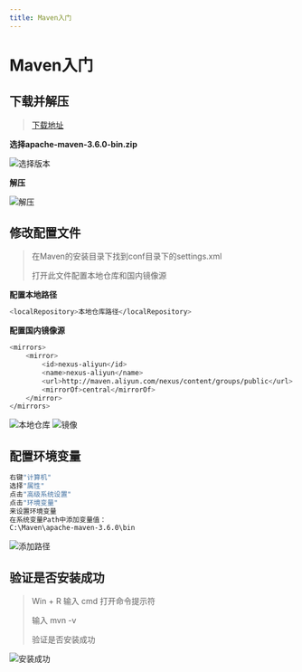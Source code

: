 ```yaml
---
title: Maven入门
---
```


# Maven入门

## 下载并解压

> [下载地址](http://maven.apache.org/download.)

**选择apache-maven-3.6.0-bin.zip**

![选择版本](https://i.loli.net/2019/06/27/5d14a4191ac5281174.png)

**解压**

![解压](https://i.loli.net/2019/06/27/5d14a84222e8730638.png)

## 修改配置文件

> 在Maven的安装目录下找到conf目录下的settings.xml
>
> 打开此文件配置本地仓库和国内镜像源

**配置本地路径**

```bash
<localRepository>本地仓库路径</localRepository>
```

**配置国内镜像源**

```bash
<mirrors>
	<mirror>
		<id>nexus-aliyun</id>
		<name>nexus-aliyun</name>
		<url>http://maven.aliyun.com/nexus/content/groups/public</url>
		<mirrorOf>central</mirrorOf>
	</mirror>
</mirrors>
```

![本地仓库](https://i.loli.net/2019/06/27/5d14a71a1470a70114.png)
![镜像](https://i.loli.net/2019/06/27/5d14a78f0580a23799.png)

## 配置环境变量

```bash
右键"计算机"
选择"属性"
点击"高级系统设置"
点击"环境变量"
来设置环境变量
在系统变量Path中添加变量值：
C:\Maven\apache-maven-3.6.0\bin
```

![添加路径](https://i.loli.net/2019/06/27/5d14a53fea1d394436.png)

## 验证是否安装成功

> Win + R 输入 cmd 打开命令提示符
>
> 输入 mvn -v
>
> 验证是否安装成功

![安装成功](https://i.loli.net/2019/06/27/5d14a6450271471080.png)

<RightMenu />